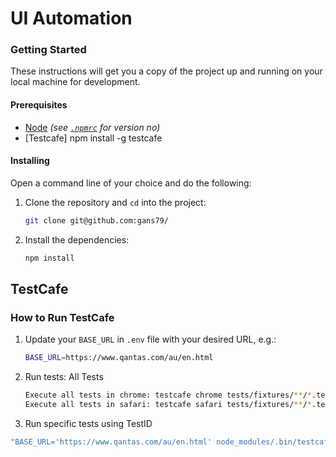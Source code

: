 # UI Automation



### Getting Started

These instructions will get you a copy of the project up and running on your local machine for development.

#### Prerequisites

- [Node](https://nodejs.org/en/) _(see [`.npmrc`](.npmrc) for version no)_
- [Testcafe] npm install -g testcafe

#### Installing

Open a command line of your choice and do the following:

1. Clone the repository and `cd` into the project:

   ```bash
   git clone git@github.com:gans79/
   ```

2. Install the dependencies:

   ```bash
   npm install
   ```

## TestCafe

### How to Run TestCafe

1. Update your `BASE_URL` in `.env` file with your desired URL, e.g.:

   ```bash
   BASE_URL=https://www.qantas.com/au/en.html
   ```

2. Run tests: All Tests

   ```bash
   Execute all tests in chrome: testcafe chrome tests/fixtures/**/*.test.js
   Execute all tests in safari: testcafe safari tests/fixtures/**/*.test.js
   ```

3. Run specific tests using TestID

  ```bash
  "BASE_URL='https://www.qantas.com/au/en.html' node_modules/.bin/testcafe chrome tests/fixtures --test-meta testID=T101 "
  ```